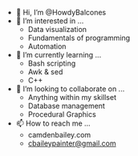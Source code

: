 - 👋 Hi, I’m @HowdyBalcones
- 👀 I’m interested in ...
    - Data visualization
    - Fundamentals of programming
    - Automation
- 🌱 I’m currently learning ...
    - Bash scripting
    - Awk & sed
    - C++
- 💞️ I’m looking to collaborate on ...
    - Anything within my skillset
    - Database management
    - Procedural Graphics
- 📫 How to reach me ...
    - camdenbailey.com
    - cbaileypainter@gmail.com  

<!---
HowdyBalcones/HowdyBalcones is a ✨ special ✨ repository because its `README.md` (this file) appears on your GitHub profile.
You can click the Preview link to take a look at your changes.
--->
